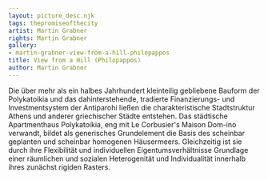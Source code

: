 ```yaml
---
layout: picture_desc.njk
tags: thepromiseofthecity
artist: Martin Grabner
rights: Martin Grabner
gallery:
- martin-grabner-view-from-a-hill-philopappos
title: View from a Hill (Philopappos)
author: Martin Grabner
---
```



Die über mehr als ein halbes Jahrhundert kleinteilig gebliebene Bauform der Polykatoikia und das dahinterstehende, tradierte Finanzierungs- und Investmentsystem der Antiparohi ließen die charakteristische Stadtstruktur Athens und anderer griechischer Städte entstehen. Das städtische Apartmenthaus Polykatoikia, eng mit Le Corbusier's Maison Dom-ino verwandt, bildet als generisches Grundelement die Basis des scheinbar geplanten und scheinbar homogenen Häusermeers. Gleichzeitig ist sie durch ihre Flexibilität und individuellen Eigentumsverhältnisse Grundlage einer räumlichen und sozialen Heterogenität und Individualität innerhalb ihres zunächst rigiden Rasters.
